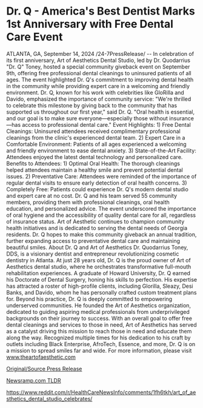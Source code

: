 # Dr. Q - America's Best Dentist Marks 1st Anniversary with Free Dental Care Event

ATLANTA, GA, September 14, 2024 /24-7PressRelease/ -- In celebration of its first anniversary, Art of Aesthetics Dental Studio, led by Dr. Quodarrius "Dr. Q" Toney, hosted a special community giveback event on September 9th, offering free professional dental cleanings to uninsured patients of all ages. The event highlighted Dr. Q's commitment to improving dental health in the community while providing expert care in a welcoming and friendly environment.  Dr. Q, known for his work with celebrities like GloRilla and Davido, emphasized the importance of community service: "We're thrilled to celebrate this milestone by giving back to the community that has supported us throughout our first year," said Dr. Q. "Oral health is essential, and our goal is to make sure everyone—especially those without insurance—has access to professional dental care."  Event Highlights: 1) Free Dental Cleanings: Uninsured attendees received complimentary professional cleanings from the clinic's experienced dental team. 2) Expert Care in a Comfortable Environment: Patients of all ages experienced a welcoming and friendly environment to ease dental anxiety. 3) State-of-the-Art Facility: Attendees enjoyed the latest dental technology and personalized care.  Benefits to Attendees: 1) Optimal Oral Health: The thorough cleanings helped attendees maintain a healthy smile and prevent potential dental issues. 2) Preventative Care: Attendees were reminded of the importance of regular dental visits to ensure early detection of oral health concerns. 3) Completely Free: Patients could experience Dr. Q's modern dental studio and expert care at no cost.  Dr. Q and his team served 55 community members, providing them with professional cleanings, oral health education, and personalized advice. The event underscored the importance of oral hygiene and the accessibility of quality dental care for all, regardless of insurance status.  Art of Aesthetic continues to champion community health initiatives and is dedicated to serving the dental needs of Georgia residents. Dr. Q hopes to make this community giveback an annual tradition, further expanding access to preventative dental care and maintaining beautiful smiles.  About Dr. Q and Art of Aesthetics  Dr. Quodarrius Toney, DDS, is a visionary dentist and entrepreneur revolutionizing cosmetic dentistry in Atlanta. At just 28 years old, Dr. Q is the proud owner of Art of Aesthetics dental studio, where he orchestrates transformative full-mouth rehabilitation experiences.  A graduate of Howard University, Dr. Q earned his Doctorate of Dental Surgery, honing his skills to perfection. His expertise has attracted a roster of high-profile clients, including Glorilla, Sleazy, Desi Banks, and Davido, whom he has personally crafted custom treatment plans for.   Beyond his practice, Dr. Q is deeply committed to empowering underserved communities. He founded the Art of Aesthetics organization, dedicated to guiding aspiring medical professionals from underprivileged backgrounds on their journey to success. With an overall goal to offer free dental cleanings and services to those in need, Art of Aesthetics has served as a catalyst driving this mission to reach those in need and educate them along the way.  Recognized multiple times for his dedication to his craft by outlets including Black Enterprise, AfroTech, Essence, and more, Dr. Q is on a mission to spread smiles far and wide. For more information, please visit www.theartofaesthetic.com 

[Original/Source Press Release](https://www.24-7pressrelease.com/press-release/514319/dr-q-americas-best-dentist-marks-1st-anniversary-with-free-dental-care-event)
                    

[Newsramp.com TLDR](None) 

https://www.reddit.com/r/HealthCareNewsInfo/comments/1fh6tkh/art_of_aesthetics_dental_studio_celebrates/